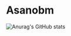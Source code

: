 # Asanobm

![Anurag's GitHub stats](https://github-readme-stats.vercel.app/api?username=asanobm&count_private=true)